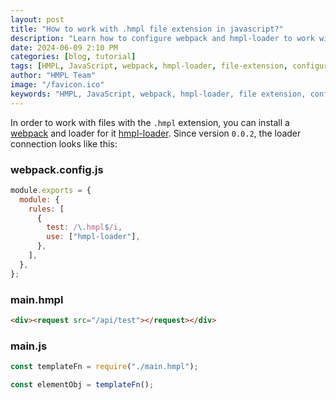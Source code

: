 ```yaml
---
layout: post
title: "How to work with .hmpl file extension in javascript?"
description: "Learn how to configure webpack and hmpl-loader to work with .hmpl file extensions in your JavaScript projects. Complete setup guide with examples."
date: 2024-06-09 2:10 PM
categories: [blog, tutorial]
tags: [HMPL, JavaScript, webpack, hmpl-loader, file-extension, configuration]
author: "HMPL Team"
image: "/favicon.ico"
keywords: "HMPL, JavaScript, webpack, hmpl-loader, file extension, configuration, tutorial"
---
```


In order to work with files with the `.hmpl` extension, you can install a [webpack](https://www.npmjs.com/package/webpack) and loader for it [hmpl-loader](https://www.npmjs.com/package/hmpl-loader). Since version `0.0.2`, the loader connection looks like this:

### webpack.config.js

```javascript
module.exports = {
  module: {
    rules: [
      {
        test: /\.hmpl$/i,
        use: ["hmpl-loader"],
      },
    ],
  },
};
```

### main.hmpl

```html
<div><request src="/api/test"></request></div>
```

### main.js

```javascript
const templateFn = require("./main.hmpl");

const elementObj = templateFn();
```
